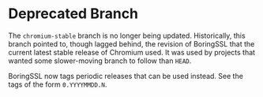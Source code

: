 # Deprecated Branch

The `chromium-stable` branch is no longer being updated. Historically, this
branch pointed to, though lagged behind, the revision of BoringSSL that the
current latest stable release of Chromium used. It was used by projects that
wanted some slower-moving branch to follow than `HEAD`.

BoringSSL now tags periodic releases that can be used instead. See the tags of
the form `0.YYYYMMDD.N`.
